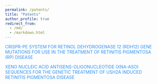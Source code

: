 ```yaml
---
permalink: /patents/
title: "Patents"
author_profile: true
redirect_from: 
  - /md/
  - /markdown.html
---
```


<p style="color:#2C91F5; text-decoration: none; cursor: default !important;" >CRISPR-PE SYSTEM FOR RETINOL DEHYDROGENASE 12 (RDH12) GENE MUTATIONS FOR USE IN THE TREATMENT OF RETINITIS PIGMENTOSA (RP) DISEASE</p> 


<p style="color:#2C91F5; text-decoration: none; cursor: default !important;" >XENO NUCLEIC ACID ANTISENS-OLIGONUCLEOTIDE (XNA-ASO) SEQUENCES FOR THE GENETIC TREATMENT OF USH2A INDUCED RETINITIS PIGMENTOSA DISEASE</p> 
